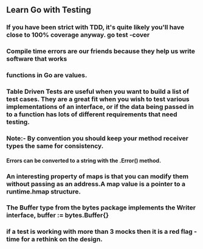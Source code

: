 ## Learn Go with Testing

### If you have been strict with TDD, it's quite likely you'll have close to 100% coverage anyway. go test -cover


### Compile time errors are our friends because they help us write software that works


### functions in Go are values.

### Table Driven Tests are useful when you want to build a list of test cases. They are a great fit when you wish to test various implementations of an interface, or if the data being passed in to a function has lots of different requirements that need testing.


### Note:- By convention you should keep your method receiver types the same for consistency.


#### Errors can be converted to a string with the .Error() method.


### An interesting property of maps is that you can modify them without passing as an address.A map value is a pointer to a runtime.hmap structure.


### The Buffer type from the bytes package implements the Writer interface, buffer := bytes.Buffer{}


### if a test is working with more than 3 mocks then it is a red flag - time for a rethink on the design.
